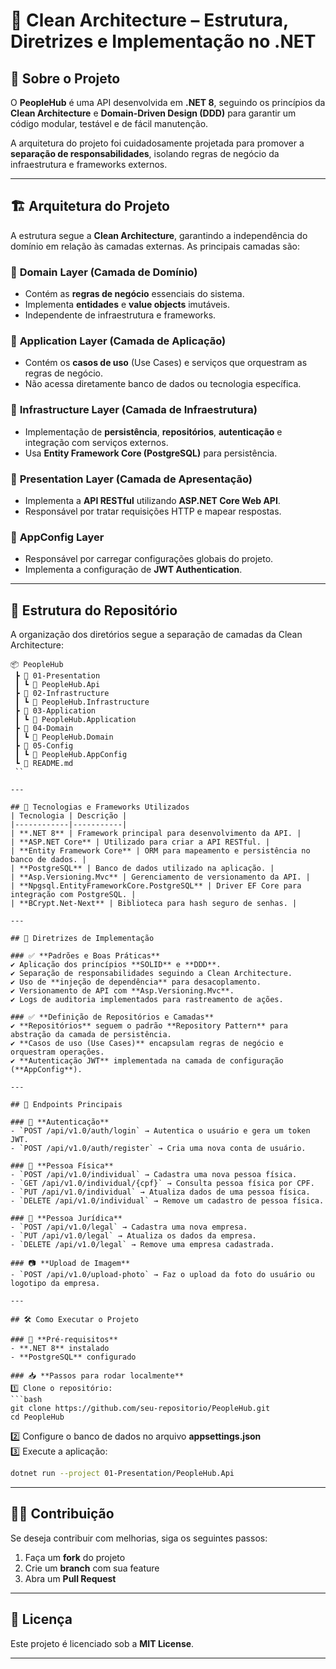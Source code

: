 # 📖 Clean Architecture – Estrutura, Diretrizes e Implementação no .NET

## 📌 Sobre o Projeto  
O **PeopleHub** é uma API desenvolvida em **.NET 8**, seguindo os princípios da **Clean Architecture** e **Domain-Driven Design (DDD)** para garantir um código modular, testável e de fácil manutenção.  

A arquitetura do projeto foi cuidadosamente projetada para promover a **separação de responsabilidades**, isolando regras de negócio da infraestrutura e frameworks externos.

---

## 🏗️ Arquitetura do Projeto  
A estrutura segue a **Clean Architecture**, garantindo a independência do domínio em relação às camadas externas. As principais camadas são:

### 🔹 **Domain Layer (Camada de Domínio)**
- Contém as **regras de negócio** essenciais do sistema.  
- Implementa **entidades** e **value objects** imutáveis.  
- Independente de infraestrutura e frameworks.

### 🔹 **Application Layer (Camada de Aplicação)**
- Contém os **casos de uso** (Use Cases) e serviços que orquestram as regras de negócio.  
- Não acessa diretamente banco de dados ou tecnologia específica.  

### 🔹 **Infrastructure Layer (Camada de Infraestrutura)**
- Implementação de **persistência**, **repositórios**, **autenticação** e integração com serviços externos.  
- Usa **Entity Framework Core (PostgreSQL)** para persistência.

### 🔹 **Presentation Layer (Camada de Apresentação)**
- Implementa a **API RESTful** utilizando **ASP.NET Core Web API**.  
- Responsável por tratar requisições HTTP e mapear respostas.

### 🔹 **AppConfig Layer**
- Responsável por carregar configurações globais do projeto.  
- Implementa a configuração de **JWT Authentication**.

---

## 📂 Estrutura do Repositório  
A organização dos diretórios segue a separação de camadas da Clean Architecture:

```
📦 PeopleHub
 ┣ 📂 01-Presentation
 ┃ ┗ 📂 PeopleHub.Api
 ┣ 📂 02-Infrastructure
 ┃ ┗ 📂 PeopleHub.Infrastructure
 ┣ 📂 03-Application
 ┃ ┗ 📂 PeopleHub.Application
 ┣ 📂 04-Domain
 ┃ ┗ 📂 PeopleHub.Domain
 ┣ 📂 05-Config
 ┃ ┗ 📂 PeopleHub.AppConfig
 ┗ 📜 README.md
 ``

---

## 🚀 Tecnologias e Frameworks Utilizados  
| Tecnologia | Descrição |
|------------|-----------|
| **.NET 8** | Framework principal para desenvolvimento da API. |
| **ASP.NET Core** | Utilizado para criar a API RESTful. |
| **Entity Framework Core** | ORM para mapeamento e persistência no banco de dados. |
| **PostgreSQL** | Banco de dados utilizado na aplicação. |
| **Asp.Versioning.Mvc** | Gerenciamento de versionamento da API. |
| **Npgsql.EntityFrameworkCore.PostgreSQL** | Driver EF Core para integração com PostgreSQL. |
| **BCrypt.Net-Next** | Biblioteca para hash seguro de senhas. |

---

## 📖 Diretrizes de Implementação  

### ✅ **Padrões e Boas Práticas**  
✔ Aplicação dos princípios **SOLID** e **DDD**.  
✔ Separação de responsabilidades seguindo a Clean Architecture.  
✔ Uso de **injeção de dependência** para desacoplamento.  
✔ Versionamento de API com **Asp.Versioning.Mvc**.  
✔ Logs de auditoria implementados para rastreamento de ações.  

### ✅ **Definição de Repositórios e Camadas**  
✔ **Repositórios** seguem o padrão **Repository Pattern** para abstração da camada de persistência.  
✔ **Casos de uso (Use Cases)** encapsulam regras de negócio e orquestram operações.  
✔ **Autenticação JWT** implementada na camada de configuração (**AppConfig**).  

---

## 📡 Endpoints Principais  

### 🔑 **Autenticação**
- `POST /api/v1.0/auth/login` → Autentica o usuário e gera um token JWT.  
- `POST /api/v1.0/auth/register` → Cria uma nova conta de usuário.  

### 👤 **Pessoa Física**
- `POST /api/v1.0/individual` → Cadastra uma nova pessoa física.  
- `GET /api/v1.0/individual/{cpf}` → Consulta pessoa física por CPF.  
- `PUT /api/v1.0/individual` → Atualiza dados de uma pessoa física.  
- `DELETE /api/v1.0/individual` → Remove um cadastro de pessoa física.  

### 🏢 **Pessoa Jurídica**
- `POST /api/v1.0/legal` → Cadastra uma nova empresa.  
- `PUT /api/v1.0/legal` → Atualiza os dados da empresa.  
- `DELETE /api/v1.0/legal` → Remove uma empresa cadastrada.  

### 📷 **Upload de Imagem**
- `POST /api/v1.0/upload-photo` → Faz o upload da foto do usuário ou logotipo da empresa.  

---

## 🛠️ Como Executar o Projeto  

### 📌 **Pré-requisitos**
- **.NET 8** instalado  
- **PostgreSQL** configurado  

### 📥 **Passos para rodar localmente**
1️⃣ Clone o repositório:  
```bash
git clone https://github.com/seu-repositorio/PeopleHub.git
cd PeopleHub
```
2️⃣ Configure o banco de dados no arquivo **appsettings.json**  
3️⃣ Execute a aplicação:  
```bash
dotnet run --project 01-Presentation/PeopleHub.Api
```

---

## 👨‍💻 Contribuição  
Se deseja contribuir com melhorias, siga os seguintes passos:
1. Faça um **fork** do projeto  
2. Crie um **branch** com sua feature  
3. Abra um **Pull Request**  

---

## 📜 Licença  
Este projeto é licenciado sob a **MIT License**.  

---
